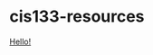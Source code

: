 # cis133-resources 
<a href=">https://medium.com/level-up-web/30-html-css-resources-for-beginners-4e4d0af4b44b
https://www.cssportal.com/css-resources.php/">Hello!</a>